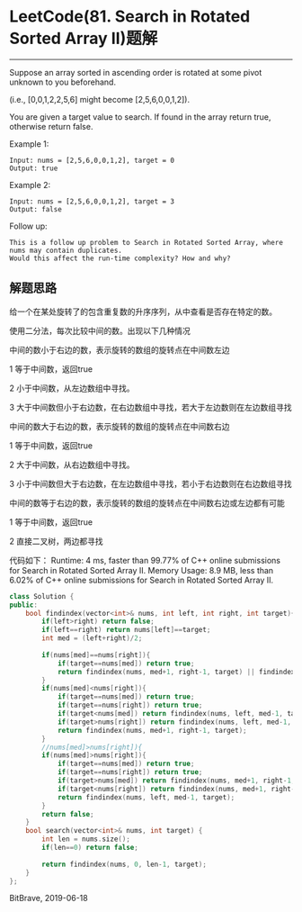 # LeetCode(81. Search in Rotated Sorted Array II)题解
------
Suppose an array sorted in ascending order is rotated at some pivot unknown to you beforehand.

(i.e., [0,0,1,2,2,5,6] might become [2,5,6,0,0,1,2]).

You are given a target value to search. If found in the array return true, otherwise return false.

Example 1:

    Input: nums = [2,5,6,0,0,1,2], target = 0
    Output: true
Example 2:

    Input: nums = [2,5,6,0,0,1,2], target = 3
    Output: false
Follow up:

    This is a follow up problem to Search in Rotated Sorted Array, where nums may contain duplicates.
    Would this affect the run-time complexity? How and why?

## 解题思路
给一个在某处旋转了的包含重复数的升序序列，从中查看是否存在特定的数。

使用二分法，每次比较中间的数。出现以下几种情况

中间的数小于右边的数，表示旋转的数组的旋转点在中间数左边

1 等于中间数，返回true

2 小于中间数，从左边数组中寻找。

3 大于中间数但小于右边数，在右边数组中寻找，若大于左边数则在左边数组寻找

中间的数大于右边的数，表示旋转的数组的旋转点在中间数右边

1 等于中间数，返回true

2 大于中间数，从右边数组中寻找。

3 小于中间数但大于右边数，在左边数组中寻找，若小于右边数则在右边数组寻找

中间的数等于右边的数，表示旋转的数组的旋转点在中间数右边或左边都有可能

1 等于中间数，返回true

2 直接二叉树，两边都寻找

代码如下：
Runtime: 4 ms, faster than 99.77% of C++ online submissions for Search in Rotated Sorted Array II.
Memory Usage: 8.9 MB, less than 6.02% of C++ online submissions for Search in Rotated Sorted Array II.

```C++
class Solution {
public:
    bool findindex(vector<int>& nums, int left, int right, int target){
        if(left>right) return false;
        if(left==right) return nums[left]==target;
        int med = (left+right)/2;
        
        if(nums[med]==nums[right]){
            if(target==nums[med]) return true;
            return findindex(nums, med+1, right-1, target) || findindex(nums, left, med-1, target);
        }
        if(nums[med]<nums[right]){
            if(target==nums[med]) return true;
            if(target==nums[right]) return true;
            if(target<nums[med]) return findindex(nums, left, med-1, target);
            if(target>nums[right]) return findindex(nums, left, med-1, target);
            return findindex(nums, med+1, right-1, target);
        }
        //nums[med]>nums[right]){
        if(nums[med]>nums[right]){        
            if(target==nums[med]) return true;
            if(target==nums[right]) return true;
            if(target>nums[med]) return findindex(nums, med+1, right-1, target);
            if(target<nums[right]) return findindex(nums, med+1, right-1, target);
            return findindex(nums, left, med-1, target);
        }
        return false;
    }
    bool search(vector<int>& nums, int target) {
        int len = nums.size();
        if(len==0) return false;
        
        return findindex(nums, 0, len-1, target);
    }
};
```

BitBrave, 2019-06-18